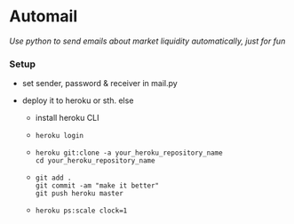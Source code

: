 # Automail

*Use python to send emails about market liquidity automatically, just for fun*



### Setup

- set sender, password & receiver in mail.py 

- deploy it to heroku or sth. else 

  - install heroku CLI

  - ```shell
    heroku login
    ```

  - ```shell
    heroku git:clone -a your_heroku_repository_name
    cd your_heroku_repository_name
    ```

  - ```shell
    git add .
    git commit -am "make it better"
    git push heroku master
    ```

  - ```shell
    heroku ps:scale clock=1
    ```

    

